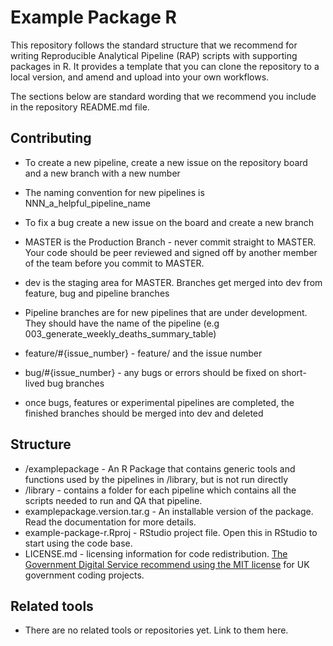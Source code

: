 # Example Package R

This repository follows the standard structure that we recommend for writing Reproducible Analytical Pipeline (RAP) scripts with supporting packages in R.  It provides a template that you can clone the repository to a local version, and amend and upload into your own workflows.

The sections below are standard wording that we recommend you include in the repository README.md file.

## Contributing

* To create a new pipeline, create a new issue on the repository board and a new branch with a new number
* The naming convention for new pipelines is NNN_a_helpful_pipeline_name
* To fix a bug create a new issue on the board and create a new branch

* MASTER is the Production Branch - never commit straight to MASTER.  Your code should be peer reviewed and signed off by another member of the team before you commit to MASTER.
* dev is the staging area for MASTER. Branches get merged into dev from feature, bug and pipeline branches
* Pipeline branches are for new pipelines that are under development.  They should have the name of the pipeline (e.g 003_generate_weekly_deaths_summary_table)
* feature/#{issue_number} - feature/ and the issue number
* bug/#{issue_number} - any bugs or errors should be fixed on short-lived bug branches
* once bugs, features or experimental pipelines are completed, the finished branches should be merged into dev and deleted

## Structure

* /examplepackage - An R Package that contains generic tools and functions used by the pipelines in /library, but is not run directly
* /library - contains a folder for each pipeline which contains all the scripts needed to run and QA that pipeline.
* examplepackage.version.tar.g - An installable version of the package. Read the documentation for more details.
* example-package-r.Rproj - RStudio project file. Open this in RStudio to start using the code base.
* LICENSE.md - licensing information for code redistribution.  [The Government Digital Service recommend using the MIT license](https://gds-way.cloudapps.digital/manuals/licensing.html#use-mit) for UK government coding projects.

## Related tools

* There are no related tools or repositories yet.  Link to them here.

